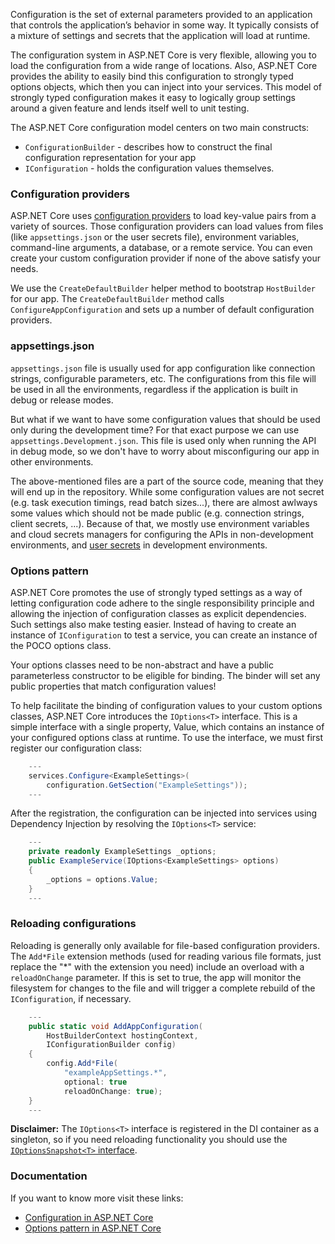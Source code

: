 Configuration is the set of external parameters provided to an application that controls the application’s behavior in some way. It typically consists of a mixture of settings and secrets that the application will load at runtime.

The configuration system in ASP.NET Core is very flexible, allowing you to load the configuration from a wide range of locations. Also, ASP.NET Core provides the ability to easily bind this configuration to strongly typed options objects, which then you can inject into your services. This model of strongly typed configuration makes it easy to logically group settings around a given feature and lends itself well to unit testing.

The ASP.NET Core configuration model centers on two main constructs:

- `ConfigurationBuilder` - describes how to construct the final configuration representation for your app
- `IConfiguration` - holds the configuration values themselves.

### Configuration providers

ASP.NET Core uses [configuration providers](https://learn.microsoft.com/en-us/dotnet/core/extensions/configuration-providers) to load key-value pairs from a variety of sources. Those configuration providers can load values from files (like `appsettings.json` or the user secrets file), environment variables, command-line arguments, a database, or a remote service. You can even create your custom configuration provider if none of the above satisfy your needs.

We use the `CreateDefaultBuilder` helper method to bootstrap `HostBuilder` for our app. The `CreateDefaultBuilder` method calls `ConfigureAppConfiguration` and sets up a number of default configuration providers.

### appsettings.json

`appsettings.json` file is usually used for app configuration like connection strings, configurable parameters, etc. The configurations from this file will be used in all the environments, regardless if the application is built in debug or release modes. 

But what if we want to have some configuration values that should be used only during the development time? For that exact purpose we can use `appsettings.Development.json`. This file is used only when running the API in debug mode, so we don't have to worry about misconfiguring our app in other environments. 

The above-mentioned files are a part of the source code, meaning that they will end up in the repository. While some configuration values are not secret (e.g. task execution timings, read batch sizes...), there are almost awlways some values which should not be made public (e.g. connection strings, client secrets, ...). Because of that, we mostly use environment variables and cloud secrets managers for configuring the APIs in non-development environments, and [user secrets](../best-practices/user-secrets) in development environments.

### Options pattern

ASP.NET Core promotes the use of strongly typed settings as a way of letting configuration code adhere to the single responsibility principle and allowing the injection of configuration classes as explicit dependencies. Such settings also make testing easier. Instead of having to create an instance of `IConfiguration` to test a service, you can create an instance of the POCO options class.

Your options classes need to be non-abstract and have a public parameterless constructor to be eligible for binding. The binder will set any public properties that match configuration values!

To help facilitate the binding of configuration values to your custom options classes, ASP.NET Core introduces the `IOptions<T>` interface. This is a simple interface with a single property, Value, which contains an instance of your configured options class at runtime. To use the interface, we must first register our configuration class:


``` c#
	---
	services.Configure<ExampleSettings>(
		configuration.GetSection("ExampleSettings"));
	---
```

After the registration, the configuration can be injected into services using Dependency Injection by resolving the `IOptions<T>` service:

``` c#
	---
	private readonly ExampleSettings _options;
	public ExampleService(IOptions<ExampleSettings> options)
	{
		_options = options.Value;
	}
	---
```

### Reloading configurations

Reloading is generally only available for file-based configuration providers. The `Add*File` extension methods (used for reading various file formats, just replace the "*" with the extension you need) include an overload with a `reloadOnChange` parameter. If this is set to true, the app will monitor the filesystem for changes to the file and will trigger a complete rebuild of the `IConfiguration`, if necessary.

``` c#
	---
	public static void AddAppConfiguration(
		HostBuilderContext hostingContext,
		IConfigurationBuilder config)
	{
		config.Add*File(
			"exampleAppSettings.*",
			optional: true
			reloadOnChange: true);
	}
	---

```

**Disclaimer:** The `IOptions<T>` interface is registered in the DI container as a singleton, so if you need reloading functionality you should use the [`IOptionsSnapshot<T>` interface](https://learn.microsoft.com/en-us/aspnet/core/fundamentals/configuration/options?view=aspnetcore-7.0#use-ioptionssnapshot-to-read-updated-data).

### Documentation

If you want to know more visit these links:

- [Configuration in ASP.NET Core](https://docs.microsoft.com/en-us/aspnet/core/fundamentals/configuration/)
- [Options pattern in ASP.NET Core](https://docs.microsoft.com/en-us/aspnet/core/fundamentals/configuration/options)

